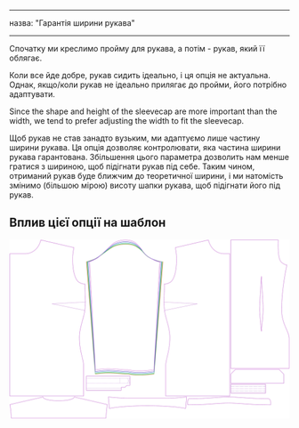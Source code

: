 - - -
назва: "Гарантія ширини рукава"
- - -

Спочатку ми креслимо пройму для рукава, а потім - рукав, який її облягає.

Коли все йде добре, рукав сидить ідеально, і ця опція не актуальна. Однак, якщо/коли рукав не ідеально прилягає до пройми, його потрібно адаптувати.

Since the shape and height of the sleevecap are more important than the width, we tend to prefer adjusting the width to fit the sleevecap.

Щоб рукав не став занадто вузьким, ми адаптуємо лише частину ширини рукава. Ця опція дозволяє контролювати, яка частина ширини рукава гарантована. Збільшення цього параметра дозволить нам менше гратися з шириною, щоб підігнати рукав під себе. Таким чином, отриманий рукав буде ближчим до теоретичної ширини, і ми натомість змінимо (більшою мірою) висоту шапки рукава, щоб підігнати його під рукав.

## Вплив цієї опції на шаблон

![На цьому зображенні показано вплив цієї опції шляхом накладання декількох варіантів, які мають різне значення для цієї опції](simone_sleevewidthguarantee_sample.svg "Вплив цієї опції на шаблон")
